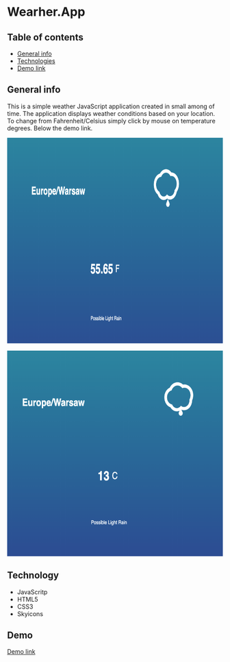 # Wearher.App

## Table of contents
* [General info](#general-info)
* [Technologies](#technologies)
* [Demo link](#demo-link)

## General info
This is a simple weather JavaScript application created in small among of time. The application displays weather conditions based on your location. To change from Fahrenheit/Celsius simply click by mouse on temperature degrees. Below the demo link.

<p align="center">
    <img width="640" height="480" src="assets/graphic.png">
</p>

<p align="center">
    <img width="640" height="480" src="assets/graphic_2.png">
</p>

## Technology
* JavaScritp
* HTML5 
* CSS3 
* Skyicons

## Demo 
[Demo link](https://coffeina.github.io/Wearher.App/)
